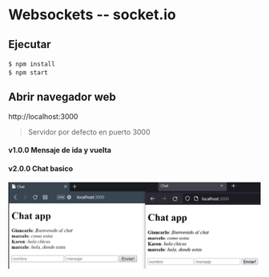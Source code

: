 # Websockets -- socket.io

## Ejecutar
`$ npm install`  
`$ npm start`

## Abrir navegador web
http://localhost:3000

> Servidor por defecto en puerto 3000
#### v1.0.0 Mensaje  de ida y vuelta
#### v2.0.0 Chat basico
![image](./assets/chat-app.png)
